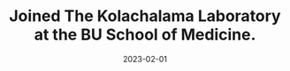 ---
title:  Joined The Kolachalama Laboratory at the BU School of Medicine.
summary: 
date: 2023-02-01
authors:
  - admin
---